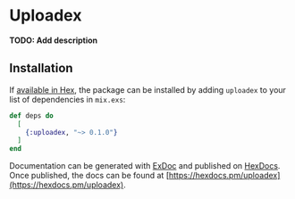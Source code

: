 # Uploadex

**TODO: Add description**

## Installation

If [available in Hex](https://hex.pm/docs/publish), the package can be installed
by adding `uploadex` to your list of dependencies in `mix.exs`:

```elixir
def deps do
  [
    {:uploadex, "~> 0.1.0"}
  ]
end
```

Documentation can be generated with [ExDoc](https://github.com/elixir-lang/ex_doc)
and published on [HexDocs](https://hexdocs.pm). Once published, the docs can
be found at [https://hexdocs.pm/uploadex](https://hexdocs.pm/uploadex).
